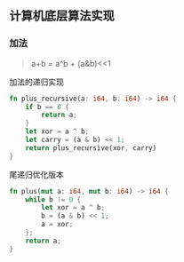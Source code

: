 ## 计算机底层算法实现


### 加法
> a+b = a^b + (a&b)<<1

加法的递归实现
```rust
fn plus_recursive(a: i64, b: i64) -> i64 {
    if b == 0 {
        return a;
    }
    let xor = a ^ b;
    let carry = (a & b) << 1; 
    return plus_recursive(xor, carry)
}
```

尾递归优化版本
```rust
fn plus(mut a: i64, mut b: i64) -> i64 {
    while b != 0 {
        let xor = a ^ b;
        b = (a & b) << 1;
        a = xor;
    };
    return a;
}
```